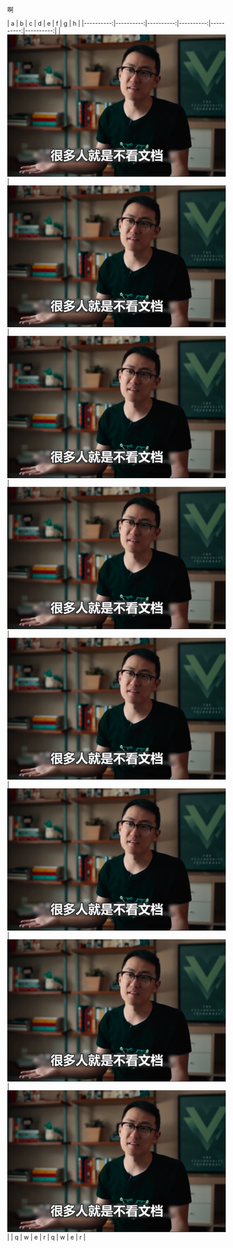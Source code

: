 啊


|   a |   b |   c |   d |   e |   f |   g |   h |
|----------:|----------:|----------:|----------:|----------:|----------:|
|  ![h.png](h.png) |  ![h.png](h.png) |  ![h.png](h.png) |  ![h.png](h.png) |  ![h.png](h.png) |  ![h.png](h.png) |  ![h.png](h.png) |  ![h.png](h.png) |
|  q |  w |  e |  r |  q |  w |  e |  r |
